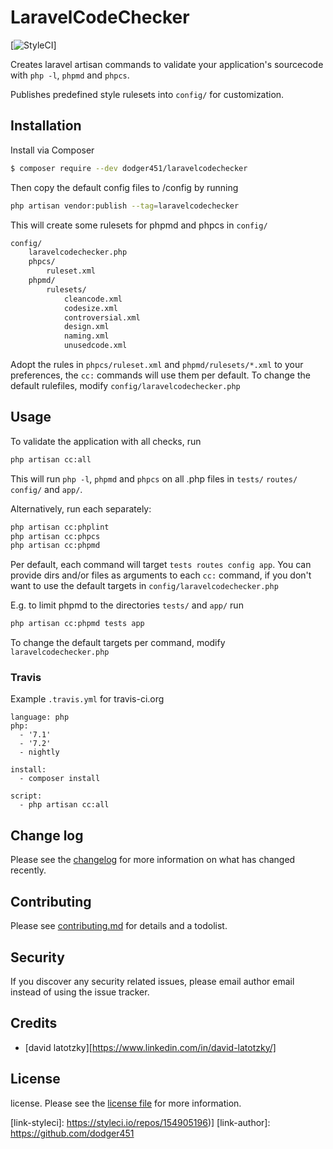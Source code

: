 # LaravelCodeChecker

[![StyleCI](https://github.styleci.io/repos/154905196/shield?branch=master)]

Creates laravel artisan commands to validate your application's sourcecode with `php -l`, `phpmd` and `phpcs`.

Publishes predefined style rulesets into `config/` for customization.

## Installation

Install via Composer

``` bash
$ composer require --dev dodger451/laravelcodechecker
```

Then copy the default config files to /config by running

``` bash
php artisan vendor:publish --tag=laravelcodechecker
```

This will create some rulesets for phpmd and phpcs in ``config/``
``` bash
config/
    laravelcodechecker.php
    phpcs/
        ruleset.xml
    phpmd/
        rulesets/
            cleancode.xml
            codesize.xml
            controversial.xml
            design.xml
            naming.xml
            unusedcode.xml
```
Adopt the rules in `phpcs/ruleset.xml` and `phpmd/rulesets/*.xml` to your preferences, the `cc:` commands will use them per default.
To change the default rulefiles, modify ``config/laravelcodechecker.php``

## Usage

To validate the application with all checks, run
``` bash
php artisan cc:all
```

This will run `php -l`, `phpmd` and `phpcs` on all .php files in `tests/` `routes/` `config/` and `app/`.


Alternatively, run each separately:

``` bash
php artisan cc:phplint
php artisan cc:phpcs
php artisan cc:phpmd
```

Per default, each command will target ``tests routes config app``.
You can provide dirs and/or files as arguments to each `cc:` command,
if you don't want to use the default targets in ``config/laravelcodechecker.php``

E.g. to limit phpmd to the directories `tests/` and `app/` run
``` bash
php artisan cc:phpmd tests app
```
To change the default targets per command, modify ``laravelcodechecker.php``

### Travis
Example `.travis.yml` for travis-ci.org
```
language: php
php:
  - '7.1'
  - '7.2'
  - nightly

install:
  - composer install

script:
  - php artisan cc:all
```

## Change log

Please see the [changelog](changelog.md) for more information on what has changed recently.

## Contributing

Please see [contributing.md](contributing.md) for details and a todolist.

## Security

If you discover any security related issues, please email author email instead of using the issue tracker.

## Credits

- [david latotzky][https://www.linkedin.com/in/david-latotzky/]

## License

license. Please see the [license file](license.md) for more information.

[link-styleci]: https://styleci.io/repos/154905196)]
[link-author]: https://github.com/dodger451
